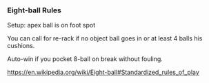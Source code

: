 ### Eight-ball Rules

Setup:
apex ball is on foot spot

You can call for re-rack if no object ball goes in or at least 4 balls his cushions.

Auto-win if you pocket 8-ball on break without fouling.

https://en.wikipedia.org/wiki/Eight-ball#Standardized_rules_of_play